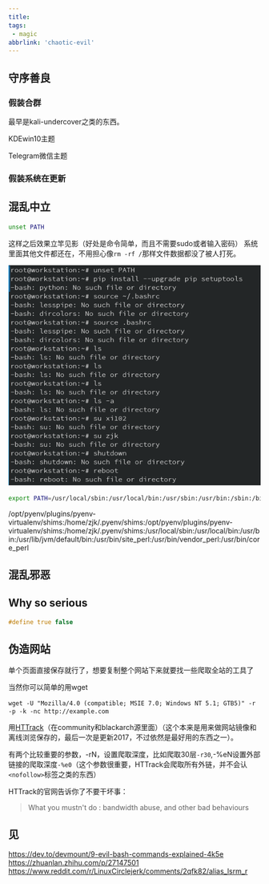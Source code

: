 ```yaml
---
title: 
tags:
 - magic
abbrlink: 'chaotic-evil'
---
```


<!-- more -->

## 守序善良

### 假装合群

最早是kali-undercover之类的东西。

KDEwin10主题

Telegram微信主题

### 假装系统在更新



## 混乱中立

```bash
unset PATH
```

这样之后效果立竿见影（好处是命令简单，而且不需要sudo或者输入密码）
系统里面其他文件都还在，不用担心像`rm -rf /`那样文件数据都没了被人打死。

![](chaotic-evil/1607428700.png)

```bash
export PATH=/usr/local/sbin:/usr/local/bin:/usr/sbin:/usr/bin:/sbin:/bin:/usr/games:/usr/local/games:/snap/bin
```

/opt/pyenv/plugins/pyenv-virtualenv/shims:/home/zjk/.pyenv/shims:/opt/pyenv/plugins/pyenv-virtualenv/shims:/home/zjk/.pyenv/shims:/usr/local/sbin:/usr/local/bin:/usr/bin:/usr/lib/jvm/default/bin:/usr/bin/site_perl:/usr/bin/vendor_perl:/usr/bin/core_perl

## 混乱邪恶

## Why so serious



```c
#define true false
```

## 伪造网站

单个页面直接保存就行了，想要复制整个网站下来就要找一些爬取全站的工具了

当然你可以简单的用wget

```shell
wget -U "Mozilla/4.0 (compatible; MSIE 7.0; Windows NT 5.1; GTB5)" -r -p -k -nc http://example.com
```

用[HTTrack](https://www.httrack.com/)（在community和blackarch源里面）（这个本来是用来做网站镜像和离线浏览保存的，最后一次是更新2017，不过依然是最好用的东西之一）。

有两个比较重要的参数，-rN，设置爬取深度，比如爬取30层`-r30`,-%eN设置外部链接的爬取深度`-%e0`（这个参数很重要，HTTrack会爬取所有外链，并不会认`<nofollow>`标签之类的东西）

HTTrack的官网告诉你了不要干坏事：

>What you mustn't do : bandwidth abuse, and other bad behaviours


## 见

https://dev.to/devmount/9-evil-bash-commands-explained-4k5e
https://zhuanlan.zhihu.com/p/27147501
https://www.reddit.com/r/LinuxCirclejerk/comments/2qfk82/alias_lsrm_r